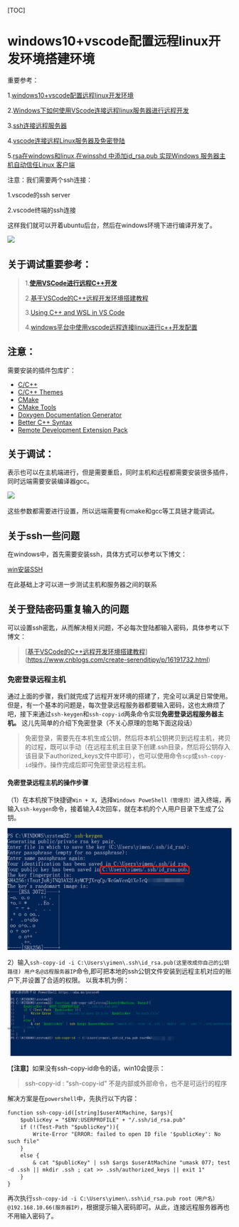 [TOC]

# windows10+vscode配置远程linux开发环境搭建环境

重要参考：

1.[windows10+vscode配置远程linux开发环境](https://blog.csdn.net/wm20200220/article/details/121229472)

2.[Windows下如何使用VScode连接远程linux服务器进行远程开发](https://blog.csdn.net/weixin_42072280/article/details/124590338)

3.[ssh连接远程服务器](https://blog.csdn.net/jinxianwei1999/article/details/123244624)

4.[vscode连接远程Linux服务器及免密登陆](https://blog.csdn.net/qq_16763983/article/details/126254636)

5.[rsa在windows和linux,在winsshd 中添加id_rsa.pub 实现Windows 服务器主机自动信任Linux 客户端](https://blog.csdn.net/weixin_32233571/article/details/116800547)

注意：我们需要两个ssh连接：

1.vscode的ssh server

2.vscode终端的ssh连接

这样我们就可以开着ubuntu后台，然后在windows环境下进行编译开发了。

![](./%5C1.png)



## 关于调试重要参考：

> 1.[**使用VSCode进行远程C++开发**](https://blog.csdn.net/qq_42688495/article/details/118411274)
>
> 2.[基于VSCode的C++远程开发环境搭建教程](https://www.cnblogs.com/create-serenditipy/p/16191732.html)
>
> 3.[Using C++ and WSL in VS Code](https://code.visualstudio.com/docs/cpp/config-wsl)
>
> 4.[windows平台中使用vscode远程连接linux进行c++开发配置](**https://cloud.tencent.com/developer/article/1945311**)

## 注意：

需要安装的插件包库扩：

- [C/C++](https://link.zhihu.com/?target=https%3A//marketplace.visualstudio.com/items%3FitemName%3Dms-vscode.cpptools)
- [C/C++ Themes](https://link.zhihu.com/?target=https%3A//marketplace.visualstudio.com/items%3FitemName%3Dms-vscode.cpptools-themes)
- [CMake](https://link.zhihu.com/?target=https%3A//marketplace.visualstudio.com/items%3FitemName%3Dtwxs.cmake)
- [CMake Tools](https://link.zhihu.com/?target=https%3A//marketplace.visualstudio.com/items%3FitemName%3Dms-vscode.cmake-tools)
- [Doxygen Documentation Generator](https://link.zhihu.com/?target=https%3A//marketplace.visualstudio.com/items%3FitemName%3Dcschlosser.doxdocgen)
- [Better C++ Syntax](https://link.zhihu.com/?target=https%3A//marketplace.visualstudio.com/items%3FitemName%3Djeff-hykin.better-cpp-syntax)
- [Remote Development Extension Pack](https://link.zhihu.com/?target=https%3A//marketplace.visualstudio.com/items%3FitemName%3Dms-vscode-remote.vscode-remote-extensionpack)

## 关于调试：

表示也可以在主机端进行，但是需要重启，同时主机和远程都需要安装很多插件，同时远端需要安装编译器gcc。

![](./%5C2.png)

这些参数都需要进行设置，所以远端需要有cmake和gcc等工具链才能调试。

## 关于ssh一些问题

在windows中，首先需要安装ssh，具体方式可以参考以下博文：

[win安装SSH](https://blog.csdn.net/orDream/article/details/122915148)

在此基础上才可以进一步测试主机和服务器之间的联系

## 关于登陆密码重复输入的问题

可以设置ssh密匙，从而解决相关问题，不必每次登陆都输入密码，具体参考以下博文：

> [[基于VSCode的C++远程开发环境搭建教程](https://www.cnblogs.com/create-serenditipy/p/16191732.html)](https://www.cnblogs.com/create-serenditipy/p/16191732.html)

### 免密登录远程主机

通过上面的步骤，我们就完成了远程开发环境的搭建了，完全可以满足日常使用。但是，有一个基本的问题是，每次登录远程服务器都要输入密码，这也太麻烦了吧，接下来通过`ssh-keygen`和`ssh-copy-id`两条命令实现**免密登录远程服务器主机。**
这儿先简单的介绍下免密登录（不关心原理的忽略下面这段话）

> 免密登录，需要先在本机生成公钥，然后将本机公钥拷贝到远程主机，拷贝的过程，既可以手动（在远程主机主目录下创建.ssh目录，然后将公钥存入该目录下authorized_keys文件中即可），也可以使用命令`scp`或`ssh-copy-id`操作。操作完成后即可免密登录远程主机。

#### 免密登录远程主机的操作步骤

（1）在本机按下快捷键`Win + X`，选择`Windows PoweShell（管理员）`进入终端，再输入`ssh-keygen`命令，接着输入4次回车，就在本机的个人用户目录下生成了公钥。

![](.\3.png)

2）输入`ssh-copy-id -i C:\Users\yimen\.ssh\id_rsa.pub(这里改成你自己的公钥路径) 用户名@远程服务器IP`命令,即可把本地的ssh公钥文件安装到远程主机对应的账户下,并设置了合适的权限。
以我本机为例：

![](.\4.png)

【**注意**】如果没有ssh-copy-id命令的话，win10会提示：

> ssh-copy-id : “ssh-copy-id” 不是内部或外部命令，也不是可运行的程序

解决方案是在`powershell`中，先执行以下内容：

```shekll
function ssh-copy-id([string]$userAtMachine, $args){   
    $publicKey = "$ENV:USERPROFILE" + "/.ssh/id_rsa.pub"
    if (!(Test-Path "$publicKey")){
        Write-Error "ERROR: failed to open ID file '$publicKey': No such file"            
    }
    else {
        & cat "$publicKey" | ssh $args $userAtMachine "umask 077; test -d .ssh || mkdir .ssh ; cat >> .ssh/authorized_keys || exit 1"      
    }
}
```

再次执行`ssh-copy-id -i C:\Users\yimen\.ssh\id_rsa.pub root（用户名）@192.168.10.66(服务器IP）`，根据提示输入密码即可。从此，连接远程服务器再也不用输入密码了。